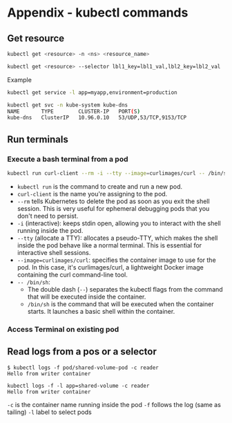 # Appendix - kubectl commands

## Get resource

```bash
kubectl get <resource> -n <ns> <resource_name>

kubectl get <resource> --selector lbl1_key=lbl1_val,lbl2_key=lbl2_val
```

Example
```bash
kubectl get service -l app=myapp,environment=production

kubectl get svc -n kube-system kube-dns
NAME       TYPE        CLUSTER-IP   PORT(S)               
kube-dns   ClusterIP   10.96.0.10   53/UDP,53/TCP,9153/TCP


```
## Run terminals

### Execute a bash terminal from a pod

```bash
kubectl run curl-client --rm -i --tty --image=curlimages/curl -- /bin/sh
```

* `kubectl run` is the command to create and run a new pod.
* `curl-client` is the name you're assigning to the pod.
* `--rm` tells Kubernetes to delete the pod as soon as you exit the shell session. This is very useful for ephemeral debugging pods that you don't need to persist.
* `-i` (interactive): keeps stdin open, allowing you to interact with the shell running inside the pod.
* `--tty` (allocate a TTY): allocates a pseudo-TTY, which makes the shell inside the pod behave like a normal terminal. This is essential for interactive shell sessions.
* `--image=curlimages/curl`: specifies the container image to use for the pod. In this case, it's curlimages/curl, a lightweight Docker image containing the curl command-line tool.
* `-- /bin/sh`: 
  * The double dash (`--`) separates the kubectl flags from the command that will be executed inside the container.
  * `/bin/sh` is the command that will be executed when the container starts. It launches a basic shell within the container.

### Access Terminal on existing pod





## Read logs from a pos or a selector

```shell
$ kubectl logs -f pod/shared-volume-pod -c reader
Hello from writer container

kubectl logs -f -l app=shared-volume -c reader
Hello from writer container
```
`-c` is the container name running inside the pod 
`-f` follows the log (same as tailing)
`-l` label to select pods




